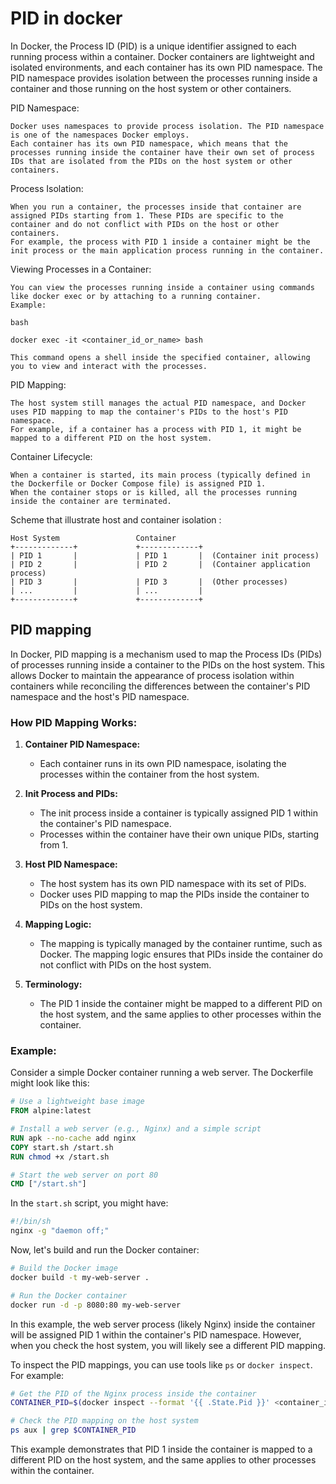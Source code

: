 # PID in docker

In Docker, the Process ID (PID) is a unique identifier assigned to each running process within a container. Docker containers are lightweight and isolated environments, and each container has its own PID namespace. The PID namespace provides isolation between the processes running inside a container and those running on the host system or other containers.

PID Namespace:

    Docker uses namespaces to provide process isolation. The PID namespace is one of the namespaces Docker employs.
    Each container has its own PID namespace, which means that the processes running inside the container have their own set of process IDs that are isolated from the PIDs on the host system or other containers.

Process Isolation:

    When you run a container, the processes inside that container are assigned PIDs starting from 1. These PIDs are specific to the container and do not conflict with PIDs on the host or other containers.
    For example, the process with PID 1 inside a container might be the init process or the main application process running in the container.

Viewing Processes in a Container:

    You can view the processes running inside a container using commands like docker exec or by attaching to a running container.
    Example:

    bash

    docker exec -it <container_id_or_name> bash

    This command opens a shell inside the specified container, allowing you to view and interact with the processes.

PID Mapping:

    The host system still manages the actual PID namespace, and Docker uses PID mapping to map the container's PIDs to the host's PID namespace.
    For example, if a container has a process with PID 1, it might be mapped to a different PID on the host system.

Container Lifecycle:

    When a container is started, its main process (typically defined in the Dockerfile or Docker Compose file) is assigned PID 1.
    When the container stops or is killed, all the processes running inside the container are terminated.



Scheme that illustrate host and container isolation :
```
Host System                 Container
+-------------+             +-------------+
| PID 1       |             | PID 1       |  (Container init process)
| PID 2       |             | PID 2       |  (Container application process)
| PID 3       |             | PID 3       |  (Other processes)
| ...         |             | ...         |
+-------------+             +-------------+

```


## PID mapping

In Docker, PID mapping is a mechanism used to map the Process IDs (PIDs) of processes running inside a container to the PIDs on the host system. This allows Docker to maintain the appearance of process isolation within containers while reconciling the differences between the container's PID namespace and the host's PID namespace.

### How PID Mapping Works:

1. **Container PID Namespace:**
   - Each container runs in its own PID namespace, isolating the processes within the container from the host system.

2. **Init Process and PIDs:**
   - The init process inside a container is typically assigned PID 1 within the container's PID namespace.
   - Processes within the container have their own unique PIDs, starting from 1.

3. **Host PID Namespace:**
   - The host system has its own PID namespace with its set of PIDs.
   - Docker uses PID mapping to map the PIDs inside the container to PIDs on the host system.

4. **Mapping Logic:**
   - The mapping is typically managed by the container runtime, such as Docker. The mapping logic ensures that PIDs inside the container do not conflict with PIDs on the host system.

5. **Terminology:**
   - The PID 1 inside the container might be mapped to a different PID on the host system, and the same applies to other processes within the container.

### Example:

Consider a simple Docker container running a web server. The Dockerfile might look like this:

```Dockerfile
# Use a lightweight base image
FROM alpine:latest

# Install a web server (e.g., Nginx) and a simple script
RUN apk --no-cache add nginx
COPY start.sh /start.sh
RUN chmod +x /start.sh

# Start the web server on port 80
CMD ["/start.sh"]
```

In the `start.sh` script, you might have:

```bash
#!/bin/sh
nginx -g "daemon off;"
```

Now, let's build and run the Docker container:

```bash
# Build the Docker image
docker build -t my-web-server .

# Run the Docker container
docker run -d -p 8080:80 my-web-server
```

In this example, the web server process (likely Nginx) inside the container will be assigned PID 1 within the container's PID namespace. However, when you check the host system, you will likely see a different PID mapping.

To inspect the PID mappings, you can use tools like `ps` or `docker inspect`. For example:

```bash
# Get the PID of the Nginx process inside the container
CONTAINER_PID=$(docker inspect --format '{{ .State.Pid }}' <container_id_or_name>)

# Check the PID mapping on the host system
ps aux | grep $CONTAINER_PID
```

This example demonstrates that PID 1 inside the container is mapped to a different PID on the host system, and the same applies to other processes within the container.